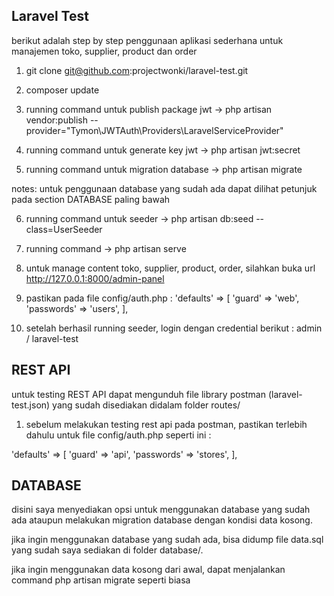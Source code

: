 ## Laravel Test

berikut adalah step by step penggunaan aplikasi sederhana untuk manajemen toko, supplier, product dan order

1. git clone git@github.com:projectwonki/laravel-test.git

2. composer update

3. running command untuk publish package jwt -> php artisan vendor:publish --provider="Tymon\JWTAuth\Providers\LaravelServiceProvider"

4. running command untuk generate key jwt -> php artisan jwt:secret

5. running command untuk migration database -> php artisan migrate

notes: untuk penggunaan database yang sudah ada dapat dilihat petunjuk pada section DATABASE paling bawah

6. running command untuk seeder -> php artisan db:seed --class=UserSeeder

7. running command -> php artisan serve

8. untuk manage content toko, supplier, product, order, silahkan buka url http://127.0.0.1:8000/admin-panel

9. pastikan pada file config/auth.php :
'defaults' => [
    'guard' => 'web',
    'passwords' => 'users',
],

10. setelah berhasil running seeder, login dengan credential berikut : admin / laravel-test

## REST API

untuk testing REST API dapat mengunduh file library postman (laravel-test.json) yang sudah disediakan didalam folder routes/

1. sebelum melakukan testing rest api pada postman, pastikan terlebih dahulu untuk file config/auth.php seperti ini :

'defaults' => [
        'guard' => 'api',
        'passwords' => 'stores',
    ],


## DATABASE

disini saya menyediakan opsi untuk menggunakan database yang sudah ada ataupun melakukan migration database dengan kondisi data kosong.

jika ingin menggunakan database yang sudah ada, bisa didump file data.sql yang sudah saya sediakan di folder database/. 

jika ingin menggunakan data kosong dari awal, dapat menjalankan command php artisan migrate seperti biasa
